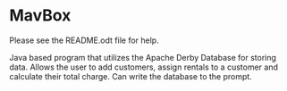 # MavBox
Please see the README.odt file for help.

Java based program that utilizes the Apache Derby Database for storing data. Allows the user to add customers, assign rentals to a customer and calculate their total charge. Can write the database to the prompt.
